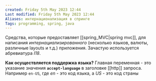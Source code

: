 ```yaml
---
created: Friday 5th May 2023 12:44
Last modified: Friday 5th May 2023 12:44
Aliases: интернационализация в спринге
Tags: programming, spring, java
---
```


Средства, которые предоставляет [[spring_MVC|spring mvc]], для написания *интернациализированного* (несколько языков, валюты, различные layouts  и т.д.) приложения. Зачастую используется абревиатура *I18*.

**Как осуществляется поддержка языка?**
Главная переменная - это указание значения **`accept-language`** в заголовке [[http]] запроса. Например `en-US`, где *en* - это код языка, а *US* - это код страны